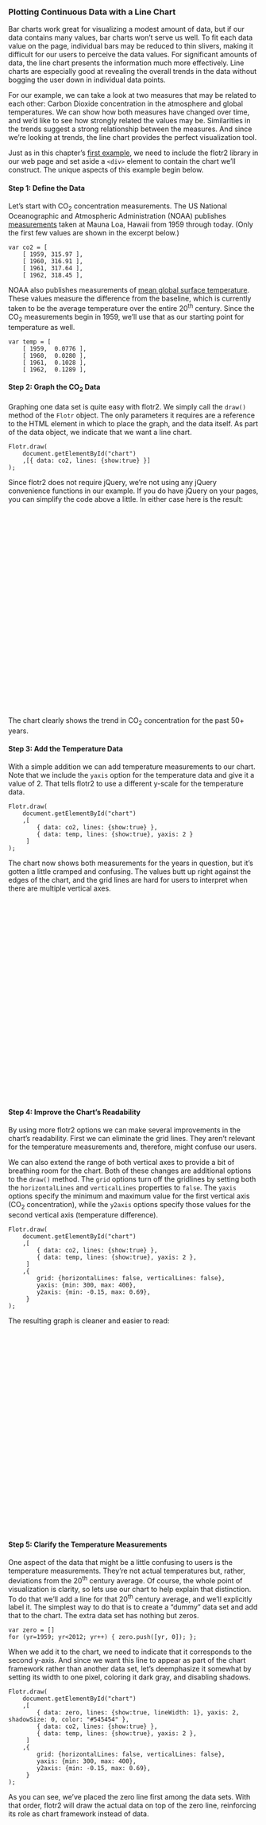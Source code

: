 ### Plotting Continuous Data with a Line Chart

Bar charts work great for visualizing a modest amount of data, but if our data contains many values, bar charts won’t serve us well. To fit each data value on the page, individual bars may be reduced to thin slivers, making it difficult for our users to perceive the data values. For significant amounts of data, the line chart presents the information much more effectively. Line charts are especially good at revealing the overall trends in the data without bogging the user down in individual data points.
For our example, we can take a look at two measures that may be related to each other: Carbon Dioxide concentration in the atmosphere and global temperatures. We can show how both measures have changed over time, and we’d like to see how strongly related the values may be. Similarities in the trends suggest a strong relationship between the measures. And since we’re looking at trends, the line chart provides the perfect visualization tool.
Just as in this chapter’s [first example](#id1), we need to include the flotr2 library in our web page and set aside a `<div>` element to contain the chart we’ll construct. The unique aspects of this example begin below.

#### Step 1: Define the Data

Let’s start with CO<sub>2</sub> concentration measurements. The US National Oceanographic and Atmospheric Administration (NOAA) publishes [measurements](http://www.esrl.noaa.gov/gmd/ccgg/trends/co2_data_mlo.html) taken at Mauna Loa, Hawaii from 1959 through today. (Only the first few values are shown in the excerpt below.)

```language-javascript
var co2 = [
    [ 1959, 315.97 ],
    [ 1960, 316.91 ],
    [ 1961, 317.64 ],
    [ 1962, 318.45 ],
```

NOAA also publishes measurements of [mean global surface temperature](http://www.ncdc.noaa.gov/cmb-faq/anomalies.php). These values measure the difference from the baseline, which is currently taken to be the average temperature over the entire 20<sup>th</sup> century. Since the CO<sub>2</sub> measurements begin in 1959, we’ll use that as our starting point for temperature as well.

```language-javascript
var temp = [
    [ 1959,  0.0776 ],
    [ 1960,  0.0280 ],
    [ 1961,  0.1028 ],
    [ 1962,  0.1289 ],
```

#### Step 2: Graph the CO<sub>2</sub> Data

Graphing one data set is quite easy with flotr2. We simply call the `draw()` method of the `Flotr` object. The only parameters it requires are a reference to the HTML element in which to place the graph, and the data itself. As part of the data object, we indicate that we want a line chart.

```language-javascript
Flotr.draw(
    document.getElementById("chart")
    ,[{ data: co2, lines: {show:true} }]
);
```

Since flotr2 does not require jQuery, we’re not using any jQuery convenience functions in our example. If you do have jQuery on your pages, you can simplify the code above a little. In either case here is the result:

<figure id="line-chart1" style="width:600px;height:400px;"></figure>

The chart clearly shows the trend in CO<sub>2</sub> concentration for the past 50+ years.

#### Step 3: Add the Temperature Data

With a simple addition we can add temperature measurements to our chart. Note that we include the `yaxis` option for the temperature data and give it a value of 2. That tells flotr2 to use a different y-scale for the temperature data.

```language-javascript
Flotr.draw(
    document.getElementById("chart")
    ,[
        { data: co2, lines: {show:true} },
        { data: temp, lines: {show:true}, yaxis: 2 }
     ]
);
```

The chart now shows both measurements for the years in question, but it’s gotten a little cramped and confusing. The values butt up right against the edges of the chart, and the grid lines are hard for users to interpret when there are multiple vertical axes.

<figure id="line-chart2" style="width:600px;height:400px;"></figure>

#### Step 4: Improve the Chart’s Readability

By using more flotr2 options we can make several improvements in the chart’s readability. First we can eliminate the grid lines. They aren’t relevant for the temperature measurements and, therefore, might confuse our users. 

We can also extend the range of both vertical axes to provide a bit of breathing room for the chart. Both of these changes are additional options to the `draw()` method. The `grid` options turn off the gridlines by setting both the `horizontalLines` and `verticalLines` properties to `false`. The `yaxis` options specify the minimum and maximum value for the first vertical axis (CO<sub>2</sub> concentration), while the `y2axis` options specify those values for the second vertical axis (temperature difference).

```language-javascript
Flotr.draw(
    document.getElementById("chart")
    ,[
        { data: co2, lines: {show:true} },
        { data: temp, lines: {show:true}, yaxis: 2 },
     ]
    ,{
    	grid: {horizontalLines: false, verticalLines: false},
    	yaxis: {min: 300, max: 400},
    	y2axis: {min: -0.15, max: 0.69},
     }
);
```

The resulting graph is cleaner and easier to read:

<figure id="line-chart3" style="width:600px;height:400px;"></figure>

#### Step 5: Clarify the Temperature Measurements

One aspect of the data that might be a little confusing to users is the temperature measurements. They’re not actual temperatures but, rather, deviations from the 20<sup>th</sup> century average. Of course, the whole point of visualization is clarity, so lets use our chart to help explain that distinction. To do that we’ll add a line for that 20<sup>th</sup> century average, and we’ll explicitly label it. The simplest way to do that is to create a “dummy” data set and add that to the chart. The extra data set has nothing but zeros.

```language-javascript
var zero = []
for (yr=1959; yr<2012; yr++) { zero.push([yr, 0]); };
```

When we add it to the chart, we need to indicate that it corresponds to the second y-axis. And since we want this line to appear as part of the chart framework rather than another data set, let’s deemphasize it somewhat by setting its width to one pixel, coloring it dark gray, and disabling shadows.

```language-javascript
Flotr.draw(
    document.getElementById("chart")
    ,[
        { data: zero, lines: {show:true, lineWidth: 1}, yaxis: 2, shadowSize: 0, color: "#545454" },
        { data: co2, lines: {show:true} },
        { data: temp, lines: {show:true}, yaxis: 2 },
     ]
    ,{
    	grid: {horizontalLines: false, verticalLines: false},
    	yaxis: {min: 300, max: 400},
    	y2axis: {min: -0.15, max: 0.69},
     }
);
```

As you can see, we’ve placed the zero line first among the data sets. With that order, flotr2 will draw the actual data on top of the zero line, reinforcing its role as chart framework instead of data. 

<figure id="line-chart4" style="width:600px;height:400px;"></figure>

#### Step 6: Label the Chart

For the last step in this example, we’ll add appropriate labels to the chart. That includes an overall title, as well as labels for individual data sets. And to make it clear which axis refers to temperature, we’ll add a “°C” suffix to the temperature scale. We identify the label for each data series in the `label` option for that series. The overall chart title merits its own option, and we add the “°C” suffix using a `tickFormatter` function. That option expects a function. For each value on the axis, the formatter function is called with the value, and flotr2 expects it to return a string to use for the label. As you can see we simply append the `" °C"` string to the value.

```language-javascript
Flotr.draw(
    document.getElementById("line-chart5")
    ,[{
        data: zero,
        label: "20<sup>th</sup> Century Baseline Temperature",
        lines: {show:true, lineWidth: 1},
        shadowSize: 0,
        color: "#545454"
      },
      { 
        data: temp,
        label: "Yearly Temperature Difference (°C)",
        lines: {show:true},
      },
      {
        data: co2,
        yaxis: 2,
        label: "CO<sub>2</sub> Concentration (ppm)",
        lines: {show:true} },
    ],
    {
    	title: "Global Temperature and CO<sub>2</sub> Concentration (NOAA Data)",
    	grid: {horizontalLines: false, verticalLines: false},
    	yaxis: {min: 300, max: 400},
    	y2axis: {min: -0.15, max: 0.69, 
    	        tickFormatter: function(val) {return val+" °C";}},
    }
);
```

You may have noticed that we’ve also swapped the position of the CO<sub>2 and temperature graphs. We’re now passing the temperature data series ahead of the CO<sub>2 series. We did that so that the two temperature quantities (baseline and difference) appear next to each other in the legend, making their connection a little more clear to the user. And because the temperature now appears first in the legend, we’ve also swapped the axes, so the temperature axis is on the left. Finally, for the same reason we’ve adjusted the title of the chart.

<style>
#line-chart5 .flotr-legend { padding: 5px; background-color: #ececec;}
</style>
<figure id="line-chart5" style="width:600px;height:400px;"></figure>

The line chart excels in visualizing data like that in this example. Each data set contains over 50 points, making presentation of each individual point impractical. And in fact, individual data points are not the focus of the visualization. Rather, we want to show trends—the trends of each data set as well as their correlation. Connecting the points with lines leads the user right to those trends and to the heart of our visualization

#### Step 7: Work Arounds for Flotr2 "Bugs"

Be sure to refer to the [first example](#id1) in this chapter to see how to work around some “bugs” in the flotr2 library.

<script>
contentLoaded.done(function() {


var co2 = [
    [ 1959, 315.97 ],
    [ 1960, 316.91 ],
    [ 1961, 317.64 ],
    [ 1962, 318.45 ],
    [ 1963, 318.99 ],
    [ 1964, 319.62 ],
    [ 1965, 320.04 ],
    [ 1966, 321.38 ],
    [ 1967, 322.16 ],
    [ 1968, 323.04 ],
    [ 1969, 324.62 ],
    [ 1970, 325.68 ],
    [ 1971, 326.32 ],
    [ 1972, 327.45 ],
    [ 1973, 329.68 ],
    [ 1974, 330.18 ],
    [ 1975, 331.08 ],
    [ 1976, 332.05 ],
    [ 1977, 333.78 ],
    [ 1978, 335.41 ],
    [ 1979, 336.78 ],
    [ 1980, 338.68 ],
    [ 1981, 340.10 ],
    [ 1982, 341.44 ],
    [ 1983, 343.03 ],
    [ 1984, 344.58 ],
    [ 1985, 346.04 ],
    [ 1986, 347.39 ],
    [ 1987, 349.16 ],
    [ 1988, 351.56 ],
    [ 1989, 353.07 ],
    [ 1990, 354.35 ],
    [ 1991, 355.57 ],
    [ 1992, 356.38 ],
    [ 1993, 357.07 ],
    [ 1994, 358.82 ],
    [ 1995, 360.80 ],
    [ 1996, 362.59 ],
    [ 1997, 363.71 ],
    [ 1998, 366.65 ],
    [ 1999, 368.33 ],
    [ 2000, 369.52 ],
    [ 2001, 371.13 ],
    [ 2002, 373.22 ],
    [ 2003, 375.77 ],
    [ 2004, 377.49 ],
    [ 2005, 379.80 ],
    [ 2006, 381.90 ],
    [ 2007, 383.77 ],
    [ 2008, 385.59 ],
    [ 2009, 387.37 ],
    [ 2010, 389.85 ],
    [ 2011, 391.62 ],
];
var temp = [
    [ 1959,  0.0776 ],
    [ 1960,  0.0280 ],
    [ 1961,  0.1028 ],
    [ 1962,  0.1289 ],
    [ 1963,  0.1469 ],
    [ 1964, -0.1171 ],
    [ 1965, -0.0523 ],
    [ 1966,  0.0063 ],
    [ 1967,  0.0219 ],
    [ 1968,  0.0093 ],
    [ 1969,  0.1139 ],
    [ 1970,  0.0684 ],
    [ 1971, -0.0315 ],
    [ 1972,  0.0558 ],
    [ 1973,  0.1909 ],
    [ 1974, -0.0527 ],
    [ 1975,  0.0172 ],
    [ 1976, -0.0753 ],
    [ 1977,  0.1779 ],
    [ 1978,  0.0990 ],
    [ 1979,  0.1856 ],
    [ 1980,  0.2301 ],
    [ 1981,  0.2701 ],
    [ 1982,  0.1521 ],
    [ 1983,  0.3170 ],
    [ 1984,  0.1259 ],
    [ 1985,  0.1065 ],
    [ 1986,  0.1956 ],
    [ 1987,  0.3293 ],
    [ 1988,  0.3407 ],
    [ 1989,  0.2659 ],
    [ 1990,  0.3988 ],
    [ 1991,  0.3757 ],
    [ 1992,  0.2323 ],
    [ 1993,  0.2621 ],
    [ 1994,  0.3245 ],
    [ 1995,  0.4473 ],
    [ 1996,  0.3170 ],
    [ 1997,  0.5117 ],
    [ 1998,  0.6286 ],
    [ 1999,  0.4525 ],
    [ 2000,  0.4264 ],
    [ 2001,  0.5496 ],
    [ 2002,  0.6121 ],
    [ 2003,  0.6211 ],
    [ 2004,  0.5779 ],
    [ 2005,  0.6510 ],
    [ 2006,  0.5977 ],
    [ 2007,  0.5923 ],
    [ 2008,  0.5134 ],
    [ 2009,  0.5985 ],
    [ 2010,  0.6621 ],
    [ 2011,  0.5362 ],
];

Flotr.draw(
    document.getElementById("line-chart1")
    ,[{ data: co2, lines: {show:true} }]
);
Flotr.draw(
    document.getElementById("line-chart2")
    ,[
        { data: co2, lines: {show:true} },
        { data: temp, lines: {show:true}, yaxis: 2 },
     ]
);
Flotr.draw(
    document.getElementById("line-chart3")
    ,[
        { data: co2, lines: {show:true} },
        { data: temp, lines: {show:true}, yaxis: 2 },
     ]
    ,{
    	grid: {horizontalLines: false, verticalLines: false},
    	yaxis: {min: 300, max: 400},
    	y2axis: {min: -0.15, max: 0.69},
     }
);
var zero = []
for (yr=1959; yr<2012; yr++) { zero.push([yr, 0]); };
Flotr.draw(
    document.getElementById("line-chart4")
    ,[
        { data: zero, lines: {show:true, lineWidth: 1}, yaxis: 2, shadowSize: 0, color: "#545454" },
        { data: co2, lines: {show:true} },
        { data: temp, lines: {show:true}, yaxis: 2 },
     ]
    ,{
    	grid: {horizontalLines: false, verticalLines: false},
    	yaxis: {min: 300, max: 400},
    	y2axis: {min: -0.15, max: 0.69},
     }
);

Flotr.draw(
    document.getElementById("line-chart5")
    ,[
        { data: zero, label: "20<sup>th</sup> Century Baseline Temperature", lines: {show:true, lineWidth: 1}, shadowSize: 0, color: "#545454" },
        { data: temp, label: "Yearly Temperature Difference (°C)", lines: {show:true}, color: "#fca44e"},
        { data: co2, label: "CO<sub>2</sub> Concentration (ppm)", lines: {show:true}, yaxis: 2, color: "#735fb9" },
     ]
    ,{
    	title: "Global Temperature and CO<sub>2</sub> Concentration (NOAA Data)",
    	grid: {horizontalLines: false, verticalLines: false},
    	y2axis: {min: 300, max: 400},
    	yaxis: {min: -0.15, max: 0.69, 
    	        tickFormatter: function(val) {return val+" °C";}},
        legend: {backgroundOpacity: 0,},
     }
);


$(".flotr-dummy-div").parent().hide()
});
</script>

